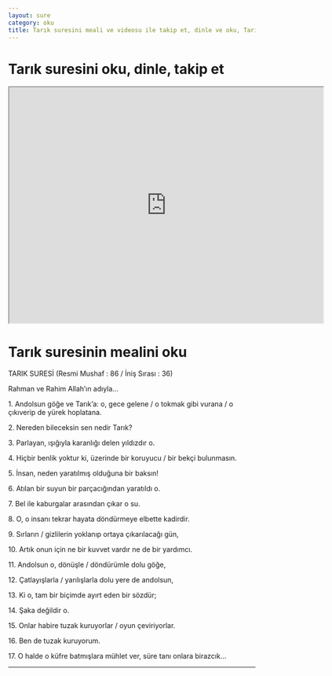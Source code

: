 ```yaml
---
layout: sure
category: oku
title: Tarık suresini meali ve videosu ile takip et, dinle ve oku, Tarık dinle, Tarık meali.
---
```


<div class="container">
  <div class="row">
    <div class="col-lg-12">
      <h1>Tarık suresini oku, dinle, takip et</h1>
      <div class="div-youtube-embed">
        <iframe width="640" height="480" src="https://www.youtube.com/embed/">frameborder="0" allowfullscreen></iframe>
      </div>
    </div>
  </div>

  <div class="row">
    <div class="col-lg-12">
      <h1>Tarık suresinin mealini oku</h1>
      <div><p></p><p></p><p>TARIK SURESİ (Resmi Mushaf : 86 / İniş Sırası : 36)</p><p>Rahman ve Rahim Allah’ın adıyla…</p><p></p><p></p><p>1. Andolsun göğe ve Tarık’a: o, gece gelene / o tokmak gibi vurana / o çıkıverip de yürek hoplatana.</p><p></p><p></p><p>2. Nereden bileceksin sen nedir Tarık?</p><p></p><p></p><p>3. Parlayan, ışığıyla karanlığı delen yıldızdır o.</p><p></p><p></p><p>4. Hiçbir benlik yoktur ki, üzerinde bir koruyucu / bir bekçi bulunmasın.</p><p></p><p></p><p>5. İnsan, neden yaratılmış olduğuna bir baksın!</p><p></p><p></p><p>6. Atılan bir suyun bir parçacığından yaratıldı o.</p><p></p><p></p><p>7. Bel ile kaburgalar arasından çıkar o su.</p><p></p><p></p><p>8. O, o insanı tekrar hayata döndürmeye elbette kadirdir.</p><p></p><p></p><p>9. Sırların / gizlilerin yoklanıp ortaya çıkarılacağı gün,</p><p></p><p></p><p>10. Artık onun için ne bir kuvvet vardır ne de bir yardımcı.</p><p></p><p></p><p>11. Andolsun o, dönüşle / döndürümle dolu göğe,</p><p></p><p></p><p>12. Çatlayışlarla / yarılışlarla dolu yere de andolsun,</p><p></p><p></p><p>13. Ki o, tam bir biçimde ayırt eden bir sözdür;</p><p></p><p></p><p>14. Şaka değildir o.</p><p></p><p></p><p>15. Onlar habire tuzak kuruyorlar / oyun çeviriyorlar.</p><p></p><p></p><p>16. Ben de tuzak kuruyorum.</p><p></p><p></p><p>17. O halde o küfre batmışlara mühlet ver, süre tanı onlara birazcık…</p><p></p><p></p></div>
    </div>
  </div>
</div>
<hr />